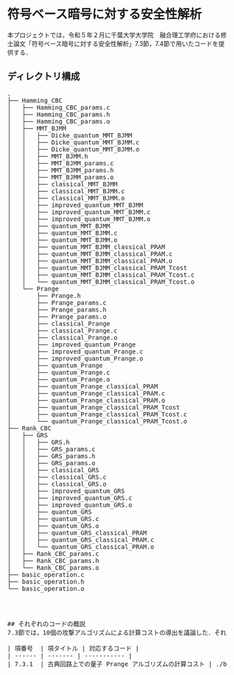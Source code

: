 # 符号ベース暗号に対する安全性解析

本プロジェクトでは，令和５年２月に千葉大学大学院　融合理工学府における修士論文「符号ベース暗号に対する安全性解析」7.3節，7.4節で用いたコードを提供する．

## ディレクトリ構成

<pre>
.
├── Hamming_CBC
│   ├── Hamming_CBC_params.c
│   ├── Hamming_CBC_params.h
│   ├── Hamming_CBC_params.o
│   ├── MMT_BJMM
│   │   ├── Dicke_quantum_MMT_BJMM
│   │   ├── Dicke_quantum_MMT_BJMM.c
│   │   ├── Dicke_quantum_MMT_BJMM.o
│   │   ├── MMT_BJMM.h
│   │   ├── MMT_BJMM_params.c
│   │   ├── MMT_BJMM_params.h
│   │   ├── MMT_BJMM_params.o
│   │   ├── classical_MMT_BJMM
│   │   ├── classical_MMT_BJMM.c
│   │   ├── classical_MMT_BJMM.o
│   │   ├── improved_quantum_MMT_BJMM
│   │   ├── improved_quantum_MMT_BJMM.c
│   │   ├── improved_quantum_MMT_BJMM.o
│   │   ├── quantum_MMT_BJMM
│   │   ├── quantum_MMT_BJMM.c
│   │   ├── quantum_MMT_BJMM.o
│   │   ├── quantum_MMT_BJMM_classical_PRAM
│   │   ├── quantum_MMT_BJMM_classical_PRAM.c
│   │   ├── quantum_MMT_BJMM_classical_PRAM.o
│   │   ├── quantum_MMT_BJMM_classical_PRAM_Tcost
│   │   ├── quantum_MMT_BJMM_classical_PRAM_Tcost.c
│   │   └── quantum_MMT_BJMM_classical_PRAM_Tcost.o
│   └── Prange
│       ├── Prange.h
│       ├── Prange_params.c
│       ├── Prange_params.h
│       ├── Prange_params.o
│       ├── classical_Prange
│       ├── classical_Prange.c
│       ├── classical_Prange.o
│       ├── improved_quantum_Prange
│       ├── improved_quantum_Prange.c
│       ├── improved_quantum_Prange.o
│       ├── quantum_Prange
│       ├── quantum_Prange.c
│       ├── quantum_Prange.o
│       ├── quantum_Prange_classical_PRAM
│       ├── quantum_Prange_classical_PRAM.c
│       ├── quantum_Prange_classical_PRAM.o
│       ├── quantum_Prange_classical_PRAM_Tcost
│       ├── quantum_Prange_classical_PRAM_Tcost.c
│       └── quantum_Prange_classical_PRAM_Tcost.o
├── Rank_CBC
│   ├── GRS
│   │   ├── GRS.h
│   │   ├── GRS_params.c
│   │   ├── GRS_params.h
│   │   ├── GRS_params.o
│   │   ├── classical_GRS
│   │   ├── classical_GRS.c
│   │   ├── classical_GRS.o
│   │   ├── improved_quantum_GRS
│   │   ├── improved_quantum_GRS.c
│   │   ├── improved_quantum_GRS.o
│   │   ├── quantum_GRS
│   │   ├── quantum_GRS.c
│   │   ├── quantum_GRS.o
│   │   ├── quantum_GRS_classical_PRAM
│   │   ├── quantum_GRS_classical_PRAM.c
│   │   └── quantum_GRS_classical_PRAM.o
│   ├── Rank_CBC_params.c
│   ├── Rank_CBC_params.h
│   └── Rank_CBC_params.o
├── basic_operation.c
├── basic_operation.h
└── basic_operation.o
<pre>



## それぞれのコードの概説
7.3節では，10個の攻撃アルゴリズムによる計算コストの導出を議論した．それぞれの項で説明されるアルゴリズムが上記のコードのいずれに対応するかを説明する．

| 項番号  | 項タイトル | 対応するコード |
| ------ | ------- | ----------- |
| 7.3.1  | 古典回路上での量子 Prange アルゴリズムの計算コスト | ./basic_operation.*, ./Hamming_CBC/Hamming_CBC_params.*, ./Hamming_CBC/Prange/classical_Prange* |
